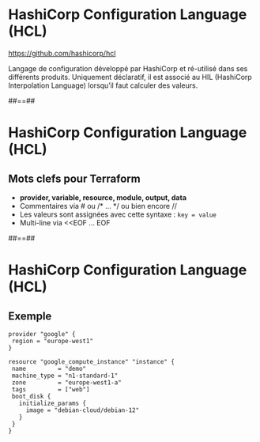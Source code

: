 

# HashiCorp Configuration Language (HCL)

<https://github.com/hashicorp/hcl>

Langage de configuration développé par HashiCorp et ré-utilisé dans ses différents produits. Uniquement déclaratif, il est associé au HIL (HashiCorp Interpolation Language) lorsqu’il faut calculer des valeurs.


##==##


# HashiCorp Configuration Language (HCL)

## Mots clefs pour Terraform

* **provider, variable, resource, module, output, data**
* Commentaires via # ou /\* … \*/ ou bien encore //
* Les valeurs sont assignées avec cette syntaxe : `key = value`
* Multi-line via <<EOF … EOF


##==##


<!-- .slide: class="with-code-bg-dark" -->

# HashiCorp Configuration Language (HCL)

## Exemple

```hcl-terraform
provider "google" {
 region = "europe-west1"
}

resource "google_compute_instance" "instance" {
 name         = "demo"
 machine_type = "n1-standard-1"
 zone         = "europe-west1-a"
 tags         = ["web"]
 boot_disk {
   initialize_params {
     image = "debian-cloud/debian-12"
   }
 }
}
```
